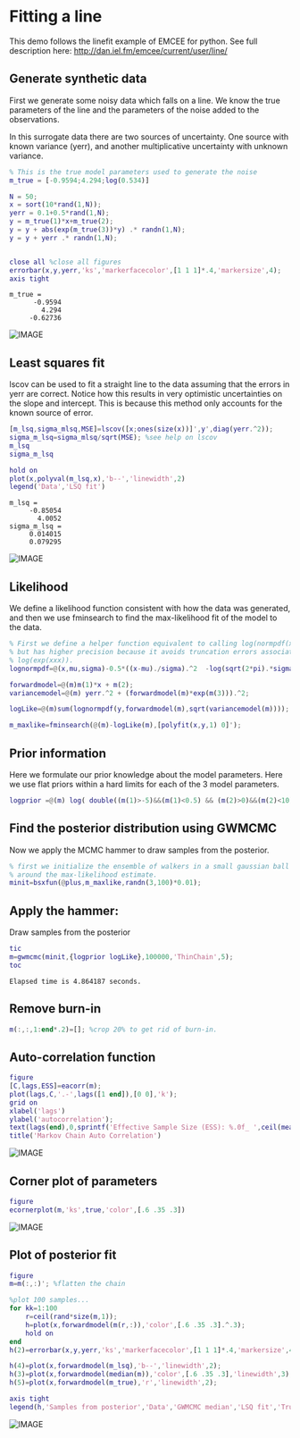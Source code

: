 Fitting a line
=======================================

This demo follows the linefit example of EMCEE for python. See full description here: http://dan.iel.fm/emcee/current/user/line/



Generate synthetic data
----------------------------------------------------------

First we generate some noisy data which falls on a line. We know the true parameters of the line and the parameters of the noise added to the observations.

In this surrogate data there are two sources of uncertainty. One source with known variance (yerr), and another multiplicative uncertainty with unknown variance.

```matlab
% This is the true model parameters used to generate the noise
m_true = [-0.9594;4.294;log(0.534)]

N = 50;
x = sort(10*rand(1,N));
yerr = 0.1+0.5*rand(1,N);
y = m_true(1)*x+m_true(2);
y = y + abs(exp(m_true(3))*y) .* randn(1,N);
y = y + yerr .* randn(1,N);


close all %close all figures
errorbar(x,y,yerr,'ks','markerfacecolor',[1 1 1]*.4,'markersize',4);
axis tight
```

```
m_true =
      -0.9594
        4.294
     -0.62736

```
    
![IMAGE](ex_linefit_01.png)


Least squares fit
----------------------------------------------------------

lscov can be used to fit a straight line to the data assuming that the errors in yerr are correct. Notice how this results in very optimistic uncertainties on the slope and intercept. This is because this method only accounts for the known source of error.

```matlab
[m_lsq,sigma_mlsq,MSE]=lscov([x;ones(size(x))]',y',diag(yerr.^2));
sigma_m_lsq=sigma_mlsq/sqrt(MSE); %see help on lscov
m_lsq
sigma_m_lsq

hold on
plot(x,polyval(m_lsq,x),'b--','linewidth',2)
legend('Data','LSQ fit')
```

```
m_lsq =
     -0.85054
       4.0052
sigma_m_lsq =
     0.014015
     0.079295

```
    
![IMAGE](ex_linefit_02.png)


Likelihood
----------------------------------------------------------

We define a likelihood function consistent with how the data was generated, and then we use fminsearch to find the max-likelihood fit of the model to the data.

```matlab
% First we define a helper function equivalent to calling log(normpdf(x,mu,sigma))
% but has higher precision because it avoids truncation errors associated with calling
% log(exp(xxx)).
lognormpdf=@(x,mu,sigma)-0.5*((x-mu)./sigma).^2  -log(sqrt(2*pi).*sigma);

forwardmodel=@(m)m(1)*x + m(2);
variancemodel=@(m) yerr.^2 + (forwardmodel(m)*exp(m(3))).^2;

logLike=@(m)sum(lognormpdf(y,forwardmodel(m),sqrt(variancemodel(m))));

m_maxlike=fminsearch(@(m)-logLike(m),[polyfit(x,y,1) 0]');
```


Prior information
----------------------------------------------------------

Here we formulate our prior knowledge about the model parameters. Here we use flat priors within a hard limits for each of the 3 model parameters.

```matlab
logprior =@(m) log( double((m(1)>-5)&&(m(1)<0.5) && (m(2)>0)&&(m(2)<10) && (m(3)>-10)&&(m(3)<1)) );
```


Find the posterior distribution using GWMCMC
----------------------------------------------------------

Now we apply the MCMC hammer to draw samples from the posterior.

```matlab
% first we initialize the ensemble of walkers in a small gaussian ball
% around the max-likelihood estimate.
minit=bsxfun(@plus,m_maxlike,randn(3,100)*0.01);
```


Apply the hammer:
----------------------------------------------------------

Draw samples from the posterior

```matlab
tic
m=gwmcmc(minit,{logprior logLike},100000,'ThinChain',5);
toc
```

```
Elapsed time is 4.864187 seconds.

```
    

Remove burn-in
----------------------------------------------------------

```matlab
m(:,:,1:end*.2)=[]; %crop 20% to get rid of burn-in.
```


Auto-correlation function
----------------------------------------------------------

```matlab
figure
[C,lags,ESS]=eacorr(m);
plot(lags,C,'.-',lags([1 end]),[0 0],'k');
grid on
xlabel('lags')
ylabel('autocorrelation');
text(lags(end),0,sprintf('Effective Sample Size (ESS): %.0f_ ',ceil(mean(ESS))),'verticalalignment','bottom','horizontalalignment','right')
title('Markov Chain Auto Correlation')
```

![IMAGE](ex_linefit_03.png)


Corner plot of parameters
----------------------------------------------------------

```matlab
figure
ecornerplot(m,'ks',true,'color',[.6 .35 .3])
```

![IMAGE](ex_linefit_04.png)


Plot of posterior fit
----------------------------------------------------------

```matlab
figure
m=m(:,:)'; %flatten the chain

%plot 100 samples...
for kk=1:100
    r=ceil(rand*size(m,1));
    h=plot(x,forwardmodel(m(r,:)),'color',[.6 .35 .3].^.3);
    hold on
end
h(2)=errorbar(x,y,yerr,'ks','markerfacecolor',[1 1 1]*.4,'markersize',4);

h(4)=plot(x,forwardmodel(m_lsq),'b--','linewidth',2);
h(3)=plot(x,forwardmodel(median(m)),'color',[.6 .35 .3],'linewidth',3);
h(5)=plot(x,forwardmodel(m_true),'r','linewidth',2);

axis tight
legend(h,'Samples from posterior','Data','GWMCMC median','LSQ fit','Truth')
```

![IMAGE](ex_linefit_05.png)
